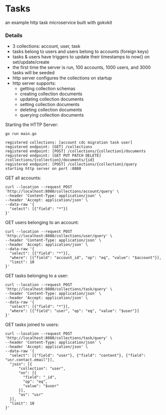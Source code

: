 # Tasks

an example http task microservice built with gokvkit

### Details
- 3 collections: account, user, task
- tasks belong to users and users belong to accounts (foreign keys)
- tasks & users have triggers to update their timestamps to now() on set/update/create
- the first time the server is run, 100 accounts, 1000 users, and 3000 tasks will be seeded
- http server configures the collections on startup
- http server supports:
  - getting collection schemas
  - creating collection documents
  - updating collection documents
  - setting collection documents
  - deleting collection documents
  - querying collection documents


Starting the HTTP Server:

`go run main.go`

```
registered collections: [account cdc migration task user]
registered endpoint: [GET] /collections
registered endpoint: [POST] /collections/{collection}/documents
registered endpoint: [GET PUT PATCH DELETE] /collections/{collection}/documents/{id}
registered endpoint: [POST] /collections/{collection}/query
starting http server on port :8080
```


GET all accounts:

```
curl --location --request POST 'http://localhost:8080/collections/account/query' \
--header 'Content-Type: application/json' \
--header 'Accept: application/json' \
--data-raw '{
  "select": [{"field": "*"}]
}'
```

GET users belonging to an account:

```
curl --location --request POST 'http://localhost:8080/collections/user/query' \
--header 'Content-Type: application/json' \
--header 'Accept: application/json' \
--data-raw '{
  "select": [{"field": "*"}],
  "where": [{"field": "account_id", "op": "eq", "value": "$account"}],
  "limit": 10
}'
```

GET tasks belonging to a user:

```
curl --location --request POST 'http://localhost:8080/collections/task/query' \
--header 'Content-Type: application/json' \
--header 'Accept: application/json' \
--data-raw '{
  "select": [{"field": "*"}],
  "where": [{"field": "user", "op": "eq", "value": "$user"}]
}'
```

GET tasks joined to users:

```
curl --location --request POST 'http://localhost:8080/collections/task/query' \
--header 'Content-Type: application/json' \
--header 'Accept: application/json' \
--data-raw '{
  "select": [{"field": "user"}, {"field": "content"}, {"field": "usr.contact.email"}],
  "join": [{
      "collection": "user",
      "on": [{
        "field": "_id",
        "op": "eq",
        "value": "$user"
      }],
      "as": "usr"
  }],
  "limit": 10
}'
```